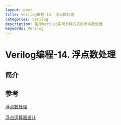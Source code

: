 ```yaml
---
layout: post
title: Verilog编程-14. 浮点数处理
categories: Verilog
description: 使用Verilog实现多种方式的浮点数处理
keywords: Verilog
---
```


# Verilog编程-14. 浮点数处理


## 简介

## 参考
[浮点数处理](https://www.yuejianzun.xyz/2019/05/28/%E6%B5%AE%E7%82%B9%E6%95%B0%E5%A4%84%E7%90%86/)

[浮点运算器设计](https://zhuanlan.zhihu.com/p/356960443)